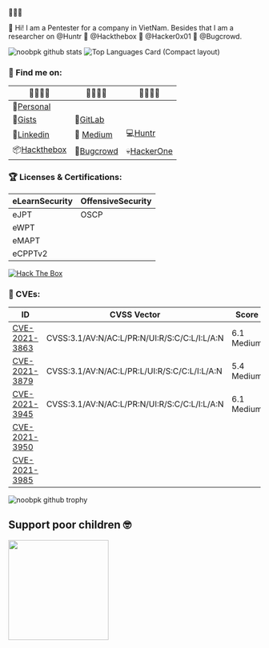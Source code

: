 🚀🚀🚀

👋 Hi! I am a Pentester for a company in VietNam. Besides that I am a researcher on @Huntr 🌵 @Hackthebox 🌵 @Hacker0x01 🌵 @Bugcrowd.

![noobpk github stats](https://github-readme-stats.vercel.app/api?username=noobpk&count_private=true&show_icons=true&include_all_commits=true&theme=dark)
![Top Languages Card (Compact layout)](https://github-readme-stats.vercel.app/api/top-langs/?username=noobpk&layout=compact&theme=dark)

### 🔖 Find me on:

|🌱🌱🌱🌱|🌾🌾🌾🌾|🎋🎋🎋🎋|
|---|---|---|
|🐾[Personal](http://noobpk.github.io)|   |   |
|🦑[Gists](https://gist.github.com/noobpk)|🦊[GitLab](https://gitlab.com/noobpk)|
|📁[Linkedin](https://www.linkedin.com/in/ltp-noobpk)|📝 [Medium](https://medium.com/@lethanhphuc.pk)| 💻[Huntr](https://huntr.dev/users/noobpk/)
|📦[Hackthebox](https://www.hackthebox.eu/profile/375639)|👾[Bugcrowd](https://bugcrowd.com/noobpk)|💀[HackerOne](https://hackerone.com/noobpk)|


### 🏆 Licenses & Certifications:

|eLearnSecurity|OffensiveSecurity|
|---|---|
|eJPT|OSCP|
|eWPT|   |
|eMAPT|   |
|eCPPTv2|   |

[<img src="http://www.hackthebox.eu/badge/image/375639" alt="Hack The Box">](https://www.hackthebox.eu/profile/375639)

### 🔎 CVEs:
|ID|CVSS Vector|Score|
|---|---|---|
|[CVE-2021-3863](https://nvd.nist.gov/vuln/detail/CVE-2021-3863)|CVSS:3.1/AV:N/AC:L/PR:N/UI:R/S:C/C:L/I:L/A:N|6.1 Medium|
|[CVE-2021-3879](https://nvd.nist.gov/vuln/detail/CVE-2021-3879)|CVSS:3.1/AV:N/AC:L/PR:L/UI:R/S:C/C:L/I:L/A:N|5.4 Medium|
|[CVE-2021-3945](https://nvd.nist.gov/vuln/detail/CVE-2021-3945)|CVSS:3.1/AV:N/AC:L/PR:N/UI:R/S:C/C:L/I:L/A:N|6.1 Medium|
|[CVE-2021-3950](https://nvd.nist.gov/vuln/detail/CVE-2021-3950)||
|[CVE-2021-3985](https://nvd.nist.gov/vuln/detail/CVE-2021-3985)||

![noobpk github trophy](https://github-profile-trophy.vercel.app/?username=noobpk&theme=onedark)

## Support poor children 🤓
[<img src="https://cdn.buymeacoffee.com/buttons/v2/default-yellow.png" width="200">](https://www.buymeacoffee.com/noobpk)
